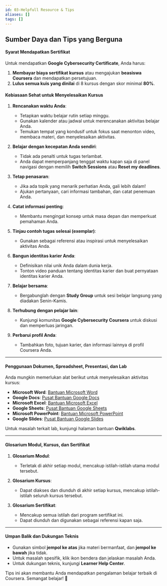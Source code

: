 ```yaml
---
id: 03-Helpfull Resource & Tips
aliases: []
tags: []
---
```


## **Sumber Daya dan Tips yang Berguna**

#### **Syarat Mendapatkan Sertifikat**

Untuk mendapatkan **Google Cybersecurity Certificate**, Anda harus:

1. **Membayar biaya sertifikat kursus** atau mengajukan **beasiswa Coursera** dan mendapatkan persetujuan.
2. **Lulus semua kuis yang dinilai** di 8 kursus dengan skor minimal **80%**.


#### **Kebiasaan Sehat untuk Menyelesaikan Kursus**

1. **Rencanakan waktu Anda**:

   - Tetapkan waktu belajar rutin setiap minggu.
   - Gunakan kalender atau jadwal untuk merencanakan aktivitas belajar Anda.
   - Temukan tempat yang kondusif untuk fokus saat menonton video, membaca materi, dan menyelesaikan aktivitas.

2. **Belajar dengan kecepatan Anda sendiri**:

   - Tidak ada penalti untuk tugas terlambat.
   - Anda dapat memperpanjang tenggat waktu kapan saja di panel navigasi dengan memilih **Switch Sessions** atau **Reset my deadlines**.

3. **Tetap penasaran**:

   - Jika ada topik yang menarik perhatian Anda, gali lebih dalam!
   - Ajukan pertanyaan, cari informasi tambahan, dan catat penemuan Anda.

4. **Catat informasi penting**:

   - Membantu mengingat konsep untuk masa depan dan memperkuat pemahaman Anda.

5. **Tinjau contoh tugas selesai (exemplar)**:

   - Gunakan sebagai referensi atau inspirasi untuk menyelesaikan aktivitas Anda.

6. **Bangun identitas karier Anda**:

   - Definisikan nilai unik Anda dalam dunia kerja.
   - Tonton video panduan tentang identitas karier dan buat pernyataan identitas karier Anda.

7. **Belajar bersama**:

   - Bergabunglah dengan **Study Group** untuk sesi belajar langsung yang diadakan Senin-Kamis.

8. **Terhubung dengan pelajar lain**:

   - Kunjungi komunitas **Google Cybersecurity Coursera** untuk diskusi dan memperluas jaringan.

9. **Perbarui profil Anda**:
   - Tambahkan foto, tujuan karier, dan informasi lainnya di profil Coursera Anda.

---

#### **Penggunaan Dokumen, Spreadsheet, Presentasi, dan Lab**

Anda mungkin memerlukan alat berikut untuk menyelesaikan aktivitas kursus:

- **Microsoft Word**: [Bantuan Microsoft Word](https://support.microsoft.com/word)
- **Google Docs**: [Pusat Bantuan Google Docs](https://support.google.com/docs)
- **Microsoft Excel**: [Bantuan Microsoft Excel](https://support.microsoft.com/excel)
- **Google Sheets**: [Pusat Bantuan Google Sheets](https://support.google.com/sheets)
- **Microsoft PowerPoint**: [Bantuan Microsoft PowerPoint](https://support.microsoft.com/powerpoint)
- **Google Slides**: [Pusat Bantuan Google Slides](https://support.google.com/slides)

Untuk masalah terkait lab, kunjungi halaman bantuan **Qwiklabs**.

---

#### **Glosarium Modul, Kursus, dan Sertifikat**

1. **Glosarium Modul**:

   - Terletak di akhir setiap modul, mencakup istilah-istilah utama modul tersebut.

2. **Glosarium Kursus**:

   - Dapat diakses dan diunduh di akhir setiap kursus, mencakup istilah-istilah seluruh kursus tersebut.

3. **Glosarium Sertifikat**:
   - Mencakup semua istilah dari program sertifikat ini.
   - Dapat diunduh dan digunakan sebagai referensi kapan saja.

---

#### **Umpan Balik dan Dukungan Teknis**

- Gunakan simbol **jempol ke atas** jika materi bermanfaat, dan **jempol ke bawah** jika tidak.
- Untuk masalah spesifik, klik ikon bendera dan jelaskan masalah Anda.
- Untuk dukungan teknis, kunjungi **Learner Help Center**.

Tips ini akan membantu Anda mendapatkan pengalaman belajar terbaik di Coursera. Semangat belajar! 🚀
